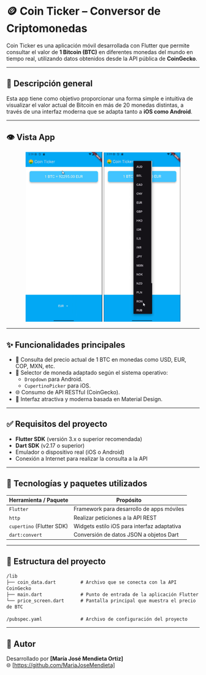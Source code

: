 # 🪙 Coin Ticker – Conversor de Criptomonedas

Coin Ticker es una aplicación móvil desarrollada con Flutter que permite consultar el valor de **1 Bitcoin (BTC)** en diferentes monedas del mundo en tiempo real, utilizando datos obtenidos desde la API pública de **CoinGecko**.

---

## 📌 Descripción general

Esta app tiene como objetivo proporcionar una forma simple e intuitiva de visualizar el valor actual de Bitcoin en más de 20 monedas distintas, a través de una interfaz moderna que se adapta tanto a **iOS como Android**. 

---
## 👁 Vista App
<p align="center">
  <img src="img1.png" width="200"/>
  <img src="img2.png" width="200"/>
</p>

---

## ✨ Funcionalidades principales

- 🔄 Consulta del precio actual de 1 BTC en monedas como USD, EUR, COP, MXN, etc.
- 📱 Selector de moneda adaptado según el sistema operativo:
    - `Dropdown` para Android.
    - `CupertinoPicker` para iOS.
- 🌐 Consumo de API RESTful (CoinGecko).
- 🔵 Interfaz atractiva y moderna basada en Material Design.

---

## ✅ Requisitos del proyecto

- **Flutter SDK** (versión 3.x o superior recomendada)
- **Dart SDK** (v2.17 o superior)
- Emulador o dispositivo real (iOS o Android)
- Conexión a Internet para realizar la consulta a la API

---

## 🧰 Tecnologías y paquetes utilizados

| Herramienta / Paquete     | Propósito                                           |
|--------------------------|----------------------------------------------------|
| `Flutter`                | Framework para desarrollo de apps móviles          |
| `http`                   | Realizar peticiones a la API REST                  |
| `cupertino` (Flutter SDK)| Widgets estilo iOS para interfaz adaptativa        |
| `dart:convert`           | Conversión de datos JSON a objetos Dart            |

---

## 📁 Estructura del proyecto

```
/lib
├── coin_data.dart         # Archivo que se conecta con la API CoinGecko
├── main.dart              # Punto de entrada de la aplicación Flutter
└── price_screen.dart      # Pantalla principal que muestra el precio de BTC

/pubspec.yaml              # Archivo de configuración del proyecto
```
---

## 👤 Autor

Desarrollado por **[María José Mendieta Ortiz]**   
🌐 [https://github.com/MariaJoseMendieta]